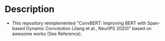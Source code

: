# Description

- This repository reimplemented "ConvBERT: Improving BERT with Span-based Dynamic Convolution (Jiang et al., NeurIPS 2020)" based on awesome works (See Reference).
